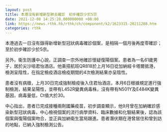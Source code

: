 ```yaml
---
layout: post
title: 本港沒有新增新型肺炎確診　初步確診少於5宗
date: 2021-12-08 14:25:28.000000000 +08:00
link: https://news.rthk.hk/rthk/ch/component/k2/1623315-20211208.htm
categories: rthk
---
```


本港過去一日沒有錄得新增新型冠狀病毒確診個案，是相隔一個月後再度零確診；至於初步確診少於5宗。

另外，衞生防護中心說，正調查一宗外地確診懷疑復陽個案。患者為一名61歲男子，居於尖沙咀君怡酒店。他乘搭航班QR818於上月16日從加納經卡塔爾抵港，檢測呈陰性，在指定檢疫酒店檢疫期間的4次檢測結果亦呈陰性。

患者沒有病徵，上月30日完成強制檢疫後入住君怡酒店，本月6日根據規定進行強制檢測，結果呈陽性，並帶有L452R變異病毒株，沒有帶有N501Y及E484K變異基因，病毒量低，Ct值大於30。

中心指出，患者已完成接種兩劑國藥疫苗，初步調查顯示，他9月曾在加納確診感染新型冠狀病毒，中心檢視個案的流行病學資料、臨床數據和化驗結果後，認為該個案與復陽個案吻合，並正與加納衛生當局跟進。患者潛伏期在港曾居住和曾到訪的地點，已納入強制檢測公告。
